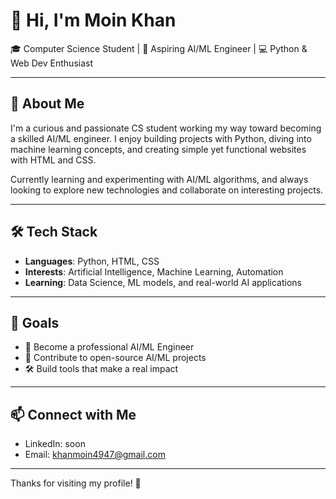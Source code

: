 # 👋 Hi, I'm Moin Khan

🎓 Computer Science Student | 🤖 Aspiring AI/ML Engineer | 💻 Python & Web Dev Enthusiast

---

## 🚀 About Me
I'm a curious and passionate CS student working my way toward becoming a skilled AI/ML engineer. I enjoy building projects with Python, diving into machine learning concepts, and creating simple yet functional websites with HTML and CSS.

Currently learning and experimenting with AI/ML algorithms, and always looking to explore new technologies and collaborate on interesting projects.

---

## 🛠️ Tech Stack
- **Languages**: Python, HTML, CSS
- **Interests**: Artificial Intelligence, Machine Learning, Automation
- **Learning**: Data Science, ML models, and real-world AI applications

---

## 🎯 Goals
- 🌟 Become a professional AI/ML Engineer
- 🧠 Contribute to open-source AI/ML projects
- 🛠️ Build tools that make a real impact

---

## 📫 Connect with Me
- LinkedIn: soon
- Email: khanmoin4947@gmail.com
---

Thanks for visiting my profile! 🌟
